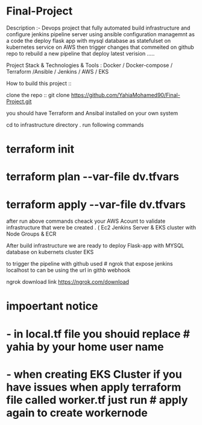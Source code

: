 # Final-Project
Description :- Devops project that fully automated build infrastructure and configure jenkins pipeline server using ansible configuration managemnt as a code the deploy flask app with mysql database as statefulset on kubernetes service on AWS then trigger changes that commeited on github repo to rebuild a new pipeline that deploy latest verision .....

Project Stack & Technologies & Tools : Docker / Docker-compose / Terraform /Ansible / Jenkins / AWS / EKS 

How to build this project ::

clone the repo :: git clone https://github.com/YahiaMohamed90/Final-Project.git

 you should have Terraform and Ansibal installed on your own system 
 
 cd to infrastructure directory . run following commands
 
 # terraform init
 # terraform plan --var-file dv.tfvars
 # terraform apply --var-file dv.tfvars
 
 after run above commands cheack your AWS Acount to validate infrastructure that were be created . ( Ec2 Jenkins Server & EKS cluster with Node Groups & ECR 

After build infrastructure we are ready to deploy Flask-app with MYSQL database on kubernets cluster EKS

to trigger the pipeline with github used # ngrok that expose jenkins localhost to can be using the url in githb webhook

ngrok download link https://ngrok.com/download


# impoertant notice 
# - in local.tf file you shouid replace # yahia by your home user name 
# - when creating EKS Cluster if you have issues when apply terraform file called worker.tf just run # apply again to create workernode


